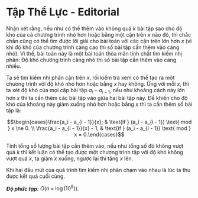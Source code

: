 # Tập Thể Lực - Editorial

Nhận xét rằng, nếu như có thể thêm vào không quá $k$ bài tập sao cho độ khó của cả chương trình nhỏ hơn hoặc bằng một cận trên $x$ nào đó, thì chắc chắn cũng có thể tìm được lời giải cho bài toán với các cận trên lớn hơn $x$ (vì khi độ khó của chương trình càng cao thì số bài tập cần thêm vào càng nhỏ). Vì thế, bài toán này là một bài toán thỏa mãn tính chất tìm kiếm nhị phân: Độ khó chương trình càng nhỏ thì số bài tập cần thêm vào càng nhiều.

Ta sẽ tìm kiếm nhị phân cận trên $x,$ rồi kiểm tra xem có thể tạo ra một chương trình với độ khó nhỏ hơn hoặc bằng $x$ hay không. Ứng với mỗi $x,$ thì ta xét độ khó của mọi cặp bài tập $a_i - a_{i - 1},$ nếu như khoảng cách này lớn hơn $x$ thì ta cần thêm các bài tập vào giữa hai bài tập này. Để khiến cho độ khó của khoảng này giảm xuống nhỏ hơn hoặc bằng $x$ thì ta cần thêm số bài tập là: 

$$\begin{cases}\frac{a_i - a_{i - 1}}{x}; & \text{if } (a_i - a_{i - 1}) \text{ mod } x \ne 0. \\ \frac{a_i - a_{i - 1}}{x} - 1; & \text{if } (a_i - a_{i - 1}) \text{ mod } x = 0.\end{cases}$$

Tính tổng số lượng bài tập cần thêm vào, nếu như tổng số đó không vượt quá $k$ thì kết luận có thể tạo được một chương trình tập với độ khó không vượt quá $x,$ ta giảm $x$ xuống, ngược lại thì tăng $x$ lên.

Khi hai đầu mút của quá trình tìm kiếm nhị phân chạm vào nhau là lúc ta thu được kết quả cuối cùng.

***Độ phức tạp:*** $O\big(n \times \log(10^9)\big)$.